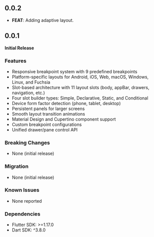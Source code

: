 ## 0.0.2

 - **FEAT**: Adding adaptive layout.

## 0.0.1

**Initial Release**

### Features
- Responsive breakpoint system with 9 predefined breakpoints
- Platform-specific layouts for Android, iOS, Web, macOS, Windows, Linux, and Fuchsia
- Slot-based architecture with 11 layout slots (body, appBar, drawers, navigation, etc.)
- Four slot builder types: Simple, Declarative, Static, and Conditional
- Device form factor detection (phone, tablet, desktop)
- Persistent panels for larger screens
- Smooth layout transition animations
- Material Design and Cupertino component support
- Custom breakpoint configurations
- Unified drawer/pane control API

### Breaking Changes
- None (initial release)

### Migration
- None (initial release)

### Known Issues
- None reported

### Dependencies
- Flutter SDK: >=1.17.0
- Dart SDK: ^3.8.0
